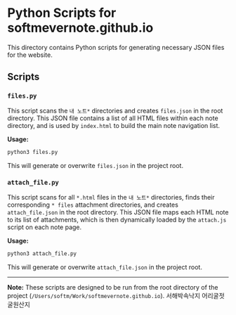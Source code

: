# Python Scripts for softmevernote.github.io

This directory contains Python scripts for generating necessary JSON files for the website.

## Scripts

### `files.py`

This script scans the `내 노트*` directories and creates `files.json` in the root directory. This JSON file contains a list of all HTML files within each note directory, and is used by `index.html` to build the main note navigation list.

**Usage:**
```bash
python3 files.py
```
This will generate or overwrite `files.json` in the project root.

### `attach_file.py`

This script scans for all `*.html` files in the `내 노트*` directories, finds their corresponding `* files` attachment directories, and creates `attach_file.json` in the root directory. This JSON file maps each HTML note to its list of attachments, which is then dynamically loaded by the `attach.js` script on each note page.

**Usage:**
```bash
python3 attach_file.py
```
This will generate or overwrite `attach_file.json` in the project root.

---

**Note:** These scripts are designed to be run from the root directory of the project (`/Users/softm/Work/softmevernote.github.io`).
서해박속낙지 어리굴젓  굴원산지